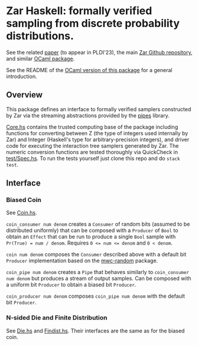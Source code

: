 # Zar Haskell: formally verified sampling from discrete probability distributions.

See the related [paper](https://arxiv.org/abs/2211.06747) (to appear
in PLDI'23), the main [Zar Github
repository](https://github.com/bagnalla/zar), and similar [OCaml
package](https://github.com/bagnalla/ocamlzar).

See the README of the [OCaml version of this
package](https://github.com/bagnalla/ocamlzar) for a general introduction.

## Overview

This package defines an interface to formally verified samplers
constructed by Zar via the streaming abstractions provided by the
[pipes](https://hackage.haskell.org/package/pipes) library.

[Core.hs](src/Core.hs) contains the trusted computing base of
the package including functions for converting between Z (the type of
integers used internally by Zar) and Integer (Haskell's type for
arbitrary-precision integers), and driver code for executing the
interaction tree samplers generated by Zar. The numeric conversion
functions are tested thoroughly via QuickCheck in
[test/Spec.hs](test/Spec.hs). To run the tests yourself just clone this repo and do `stack test`.

## Interface

### Biased Coin

See [Coin.hs](src/Coin.hs).

`coin_consumer num denom` creates a `Consumer` of random bits (assumed
to be distributed uniformly) that can be composed with a `Producer` of
`Bool` to obtain an `Effect` that can be run to produce a single
`Bool` sample with `Pr(True) = num / denom`. Requires `0 <= num <=
denom` and `0 < denom`.

`coin num denom` composes the `Consumer` described above with a
default bit `Producer` implementation based on the
[mwc-random](https://hackage.haskell.org/package/mwc-random) package.

`coin_pipe num denom` creates a `Pipe` that behaves similarly to
`coin_consumer num denom` but produces a stream of output samples. Can
be composed with a uniform bit `Producer` to obtain a biased bit
`Producer`.

`coin_producer num denom` composes `coin_pipe num denom` with the
default bit `Producer`.

### N-sided Die and Finite Distribution

See [Die.hs](src/Die.hs) and [Findist.hs](src/Findist.hs). Their
interfaces are the same as for the biased coin.
